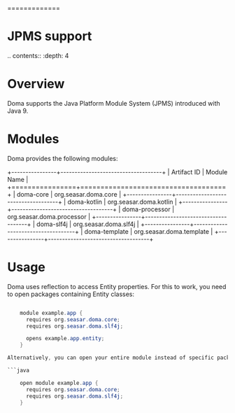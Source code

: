 =============
# JPMS support

.. contents::
   :depth: 4

# Overview

Doma supports the Java Platform Module System (JPMS) introduced with Java 9.

# Modules

Doma provides the following modules:

+----------------+------------------------------------+
| Artifact ID    |  Module Name                       |
+================+====================================+
| doma-core      |  org.seasar.doma.core              |
+----------------+------------------------------------+
| doma-kotlin    |  org.seasar.doma.kotlin            |
+----------------+------------------------------------+
| doma-processor |  org.seasar.doma.processor         |
+----------------+------------------------------------+
| doma-slf4j     |  org.seasar.doma.slf4j             |
+----------------+------------------------------------+
| doma-template  |  org.seasar.doma.template          |
+----------------+------------------------------------+

# Usage

Doma uses reflection to access Entity properties.
For this to work, you need to open packages containing Entity classes:

```java

    module example.app {
      requires org.seasar.doma.core;
      requires org.seasar.doma.slf4j;

      opens example.app.entity;
    }

Alternatively, you can open your entire module instead of specific packages:

```java

    open module example.app {
      requires org.seasar.doma.core;
      requires org.seasar.doma.slf4j;
    }
